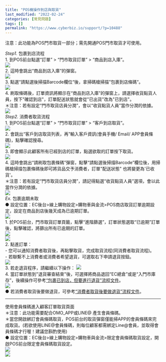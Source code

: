 ```yaml
---
title: "POS機操作到店與取貨"
last_modified: "2022-02-24"
categories: [常見問題]
tags: []
permalink: "https://www.cyberbiz.io/support/?p=10488"
---
```


注意：此功能為POS門市取貨一部分；需先開通POS門市取貨才可使用。  

_Step1._   包裹到店流程  
1\. 到POS前台點選“訂單” > “門市取貨訂單” > “商品到店入庫”。  
![](https://www.cyberbiz.co/support/wp-content/uploads/2020/12/門市取貨_POS_Orders_arrive-1024x462.png)  
2\. 這時會跳出“商品到店入庫”的彈窗。  
![](https://www.cyberbiz.co/support/wp-content/uploads/2020/12/門市取貨_POS_arrive-1024x671.png)  
3\. 點選“請點選後掃描Barcode欄位“後，拿掃碼槍掃描”包裹到店條碼“。  
![](https://www.cyberbiz.io/support/wp-content/uploads/2021/09/門市取貨設定16.png)  
4\. 刷取條碼後，訂單資訊將顯示在“商品到店入庫”的彈窗上，請選擇收貨點貨人員，按下"確認到店"，訂單配送狀態就會從"已出貨"改為"已到店"。  
＊注意：若有設定“門市取貨店員分潤”，會以“收貨點貨人員”當作分潤的依據。  
![](https://www.cyberbiz.co/support/wp-content/uploads/2020/12/門市取貨_POS_recieve.png)  
_Step2._   消費者取貨流程  
1\. 到POS前台點選“訂單” > “門市取貨訂單” > “客戶到店取貨”。  
![](https://www.cyberbiz.co/support/wp-content/uploads/2020/12/門市取貨_POS_Order_pickups-1024x462.png)  
2\. 會跳出“客戶到店取貨列表，再”輸入客戶資訊(會員手機/ Email/ APP會員條碼)，點擊確認搜尋。  
![](https://www.cyberbiz.co/support/wp-content/uploads/2020/12/門市取貨_POS_pickup_zero.png)  
3\. 即會顯示此顧客所有已經到店的訂單，點選欲取的訂單按下取貨。  
![](https://www.cyberbiz.co/support/wp-content/uploads/2020/12/門市取貨_POS_pickup.png)  
4\. 這時會跳出“請刷取包裹條碼”彈窗，點擊“請點選後掃描Barcode”欄位後，用掃碼槍掃描包裹條碼後即可將貨品交予消費者，訂單"配送狀態"
也將變更為'已收貨'。  
＊注意：若有設定“門市取貨店員分潤”，請記得點選“收貨點貨人員”選項，會以此當作分潤的依據。  
![](https://www.cyberbiz.co/support/wp-content/uploads/2020/12/門市取貨_POS_pickup2.png)  
_Ex._   包裹逾期未取  
● 設定位置：EC後台>線上購物設定>購物車與金流>POS商店取貨訂單逾期設定，設定在商品到店後幾天成為已逾期訂單。  
![](https://www.cyberbiz.co/support/wp-content/uploads/2020/12/門市取貨_逾期未取-1024x166.png)  
1\. 於POS前台，門市取貨訂單頁籤，點擊“進階篩選”，訂單狀態選取“已逾期”訂單後，點擊確認，將篩出所有已逾期的訂單。  
![](https://www.cyberbiz.co/support/wp-content/uploads/2020/12/門市取貨_逾期未取2-1024x363.png)  
![](https://www.cyberbiz.co/support/wp-content/uploads/2021/01/image-1024x316.png)  
2\. 點進訂單：  
\- 您可以通知消費者取貨後，再點擊取貨，完成取貨流程(同消費者取貨流程)。  
\- 若聯繫不上消費者或消費者希望退貨，可選取右下申請退貨按鈕。  
![](https://www.cyberbiz.co/support/wp-content/uploads/2021/01/image-1-1024x436.png)  
3\. 若走退貨程序，請繼續以下操作： ![](https://www.cyberbiz.co/support/wp-content/uploads/2021/01/image-2.png)  
4\.
當訂單狀態到"退貨審查結束"後，可選擇將商品退回“EC總倉”或是“入門市庫存”，後續操作可參考[“包裹已到店，但要進行退貨”流程文件](https://www.cyberbiz.co/support/?p=10522#ex3)。  
![](https://www.cyberbiz.co/support/wp-content/uploads/2021/01/image-3-1024x420.png)  
●
若消費者取貨後要做退貨，可參考[“消費者取貨後要做退貨”流程文件](https://www.cyberbiz.co/support/?p=10522#ex4)。  

* * *

使用會員條碼進入顧客訂單取貨頁面  
＊注意：此功能需要配合OMO_APP或LINE@ 產生會員條碼。  
＊當您開啟綁訂會員條碼取貨，POS前台的取貨彈窗僅能掃APP的會員條碼來完成取貨。(若欲使用LINE@會員條碼，則每位顧客都需綁定Line@會員，並取得會員條碼才行喔！建議您斟酌使用)  
● 設定位置：EC後台>線上購物設定>購物車與金流>限定會員條碼取貨設定，開啟POS前台限定會員條碼取貨設定。  
![](https://www.cyberbiz.co/support/wp-content/uploads/2020/12/門市取貨_setting_card-1024x168.png)  
![](https://www.cyberbiz.co/support/wp-content/uploads/2020/12/門市取貨_POS_pickup_card-1024x604.png)  

